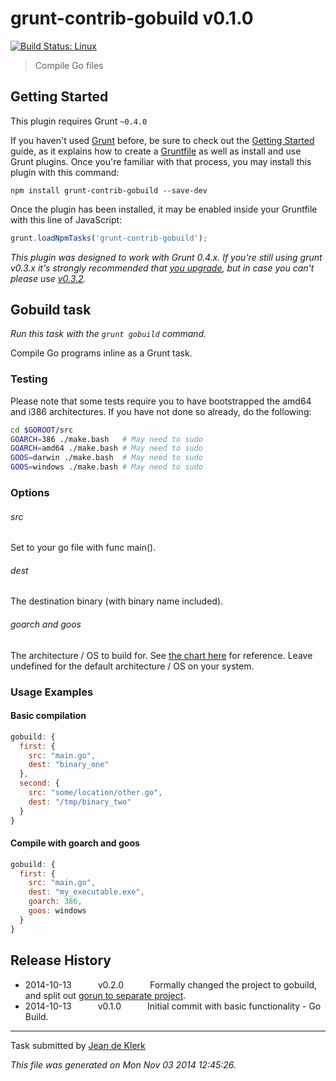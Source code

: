 # grunt-contrib-gobuild v0.1.0

[![Build Status: Linux](https://travis-ci.org/gruntjs/grunt-contrib-gobuild.png?branch=master)](https://travis-ci.org/gruntjs/grunt-contrib-gobuild)

> Compile Go files



## Getting Started
This plugin requires Grunt `~0.4.0`

If you haven't used [Grunt](http://gruntjs.com/) before, be sure to check out the [Getting Started](http://gruntjs.com/getting-started) guide, as it explains how to create a [Gruntfile](http://gruntjs.com/sample-gruntfile) as well as install and use Grunt plugins. Once you're familiar with that process, you may install this plugin with this command:

```shell
npm install grunt-contrib-gobuild --save-dev
```

Once the plugin has been installed, it may be enabled inside your Gruntfile with this line of JavaScript:

```js
grunt.loadNpmTasks('grunt-contrib-gobuild');
```

*This plugin was designed to work with Grunt 0.4.x. If you're still using grunt v0.3.x it's strongly recommended that [you upgrade](http://gruntjs.com/upgrading-from-0.3-to-0.4), but in case you can't please use [v0.3.2](https://github.com/gruntjs/grunt-contrib-cssmin/tree/grunt-0.3-stable).*



## Gobuild task
_Run this task with the `grunt gobuild` command._

Compile Go programs inline as a Grunt task.

### Testing
Please note that some tests require you to have bootstrapped the amd64 and i386 architectures. If you have not done so already, do the following:

```bash
cd $GOROOT/src
GOARCH=386 ./make.bash   # May need to sudo
GOARCH=amd64 ./make.bash # May need to sudo
GOOS=darwin ./make.bash  # May need to sudo
GOOS=windows ./make.bash # May need to sudo
```
### Options

###### src
Set to your go file with func main().

###### dest
The destination binary (with binary name included).

###### goarch and goos
The architecture / OS to build for. See [the chart here](https://golang.org/doc/install/source) for reference. Leave undefined for the default architecture / OS on your system.
### Usage Examples

#### Basic compilation

```javascript
gobuild: {
  first: {
    src: "main.go",
    dest: "binary_one"
  },
  second: {
    src: "some/location/other.go",
    dest: "/tmp/binary_two"
  }
}
```

#### Compile with goarch and goos

```javascript
gobuild: {
  first: {
    src: "main.go",
    dest: "my_executable.exe",
    goarch: 386,
    goos: windows
  }
}
```

## Release History

 * 2014-10-13   v0.2.0   Formally changed the project to gobuild, and split out [gorun to separate project](git@github.com:jadekler/git-grunt-gorun.git).
 * 2014-10-13   v0.1.0   Initial commit with basic functionality - Go Build.

---

Task submitted by [Jean de Klerk](jeandeklerk.com)

*This file was generated on Mon Nov 03 2014 12:45:26.*
